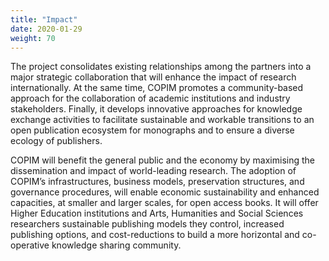 ```yaml
---
title: "Impact"
date: 2020-01-29
weight: 70
---
```


The project consolidates existing relationships among the partners into a major strategic collaboration that will enhance the impact of research internationally. At the same time, COPIM promotes a community-based approach for the collaboration of academic institutions and industry stakeholders. Finally, it develops innovative approaches for knowledge exchange activities to facilitate sustainable and workable transitions to an open publication ecosystem for monographs and to ensure a diverse ecology of publishers.

COPIM will benefit the general public and the economy by maximising the dissemination and impact of world-leading research. The adoption of COPIM’s infrastructures, business models, preservation structures, and governance procedures, will enable economic sustainability and enhanced capacities, at smaller and larger scales, for open access books. It will offer Higher Education institutions and Arts, Humanities and Social Sciences researchers sustainable publishing models they control, increased publishing options, and cost-reductions to build a more horizontal and co-operative knowledge sharing community.
